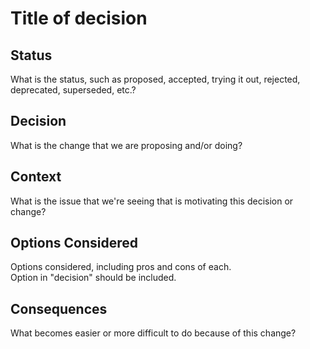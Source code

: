 
# Title of decision

## Status
What is the status, such as proposed, accepted, trying it out, rejected, deprecated, superseded, etc.?

## Decision
What is the change that we are proposing and/or doing?

## Context
What is the issue that we're seeing that is motivating this decision or change?

## Options Considered
Options considered, including pros and cons of each.  
Option in "decision" should be included.

## Consequences
What becomes easier or more difficult to do because of this change?